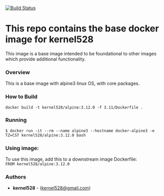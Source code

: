 [![Build Status](http://drone.kernelsanders.biz/api/badges/kernel528/alpine-docker/status.svg?ref=/refs/heads/3.11)](http://drone.kernelsanders.biz/kernel528/alpine-docker)
# This repo contains the base docker image for kernel528

This image is a base image intended to be foundational to other images which provide additional functionality.

### Overview
This is a base image with alpine3 linux OS, with core packages.


### How to Build
``docker build -t kernel528/alpine:3.12.0 -f 3.11/Dockerfile .``

### Running
``$ docker run -it --rm --name alpine3 --hostname docker-alpine3 -e TZ=CST kernel528/alpine:3.12.0 bash``

### Using image:
To use this image, add this to a downstream image Dockerfile:  
``FROM kernel528/alpine:3.12.0``


### Authors
* **kernel528** - (kernel528@gmail.com)
